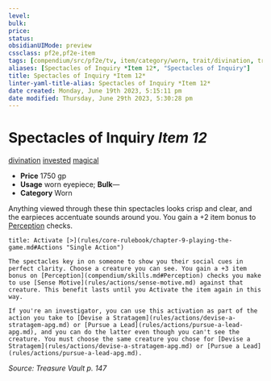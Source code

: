 ```yaml
---
level:
bulk:
price:
status:
obsidianUIMode: preview
cssclass: pf2e,pf2e-item
tags: [compendium/src/pf2e/tv, item/category/worn, trait/divination, trait/invested, trait/magical]
aliases: [Spectacles of Inquiry *Item 12*, "Spectacles of Inquiry"]
title: Spectacles of Inquiry *Item 12*
linter-yaml-title-alias: Spectacles of Inquiry *Item 12*
date created: Monday, June 19th 2023, 5:15:11 pm
date modified: Thursday, June 29th 2023, 5:30:28 pm
---
```


# Spectacles of Inquiry *Item 12*

[divination](rules/traits/divination.md) [invested](rules/traits/invested.md) [magical](rules/traits/magical.md)  

- **Price** 1750 gp
- **Usage** worn eyepiece; **Bulk**—
- **Category** Worn

Anything viewed through these thin spectacles looks crisp and clear, and the earpieces accentuate sounds around you. You gain a +2 item bonus to [Perception](compendium/skills.md#Perception) checks.

```ad-embed-ability
title: Activate [>](rules/core-rulebook/chapter-9-playing-the-game.md#Actions "Single Action")

The spectacles key in on someone to show you their social cues in perfect clarity. Choose a creature you can see. You gain a +3 item bonus on [Perception](compendium/skills.md#Perception) checks you make to use [Sense Motive](rules/actions/sense-motive.md) against that creature. This benefit lasts until you Activate the item again in this way.

If you're an investigator, you can use this activation as part of the action you take to [Devise a Stratagem](rules/actions/devise-a-stratagem-apg.md) or [Pursue a Lead](rules/actions/pursue-a-lead-apg.md), and you can do the latter even though you can't see the creature. You must choose the same creature you chose for [Devise a Stratagem](rules/actions/devise-a-stratagem-apg.md) or [Pursue a Lead](rules/actions/pursue-a-lead-apg.md).
```

*Source: Treasure Vault p. 147*
